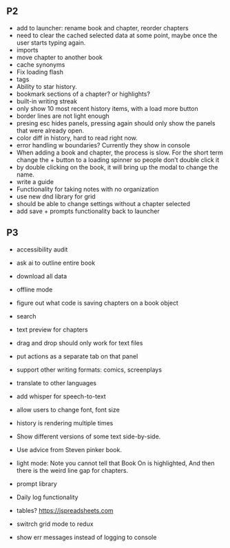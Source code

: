 ## P2
- add to launcher: rename book and chapter, reorder chapters
- need to clear the cached selected data at some point, maybe once the user starts typing again.
- imports
- move chapter to another book
- cache synonyms
- Fix loading flash
- tags
- Ability to star history.
- bookmark sections of a chapter? or highlights?
- built-in writing streak
- only show 10 most recent history items, with a load more button
- border lines are not light enough
- presing esc hides panels, pressing again should only show the panels that were already open.
- color diff in history, hard to read right now.
- error handling w boundaries? Currently they show in console
- When adding a book and chapter, the process is slow. For the short term change the + button to a loading spinner so people don’t double click it
- by double clicking on the book, it will bring up the modal to change the name.
- write a guide
- Functionality for taking notes with no organization
- use new dnd library for grid
- should be able to change settings without a chapter selected
- add save + prompts functionality back to launcher

## P3

- accessibility audit
- ask ai to outline entire book
- download all data
- offline mode
- figure out what code is saving chapters on a book object
- search
- text preview for chapters
- drag and drop should only work for text files
- put actions as a separate tab on that panel
- support other writing formats: comics, screenplays
- translate to other languages
- add whisper for speech-to-text
- allow users to change font, font size
- history is rendering multiple times
- Show different versions of some text side-by-side.

- Use advice from Steven pinker book.
- light mode: Note you cannot tell that Book On is highlighted, And then there is the weird line gap for chapters.
- prompt library
- Daily log functionality
- tables? https://jspreadsheets.com
- switrch grid mode to redux
- show err messages instead of logging to console